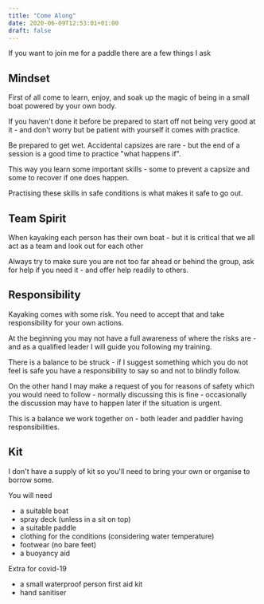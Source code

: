 ```yaml
---
title: "Come Along"
date: 2020-06-09T12:53:01+01:00
draft: false
---
```


If you want to join me for a paddle there are a few things I ask

## Mindset

First of all come to learn, enjoy, and soak up the magic of being in a small boat powered by your own body.

If you haven't done it before be prepared to start off not being very good at it - and don't worry but be patient with yourself it comes with practice.

Be prepared to get wet. Accidental capsizes are rare - but the end of a session is a good time to practice "what happens if".

This way you learn some important skills - some to prevent a capsize and some to recover if one does happen.

Practising these skills in safe conditions is what makes it safe to go out.

## Team Spirit

When kayaking each person has their own boat - but it is critical that we all act as a team and look out for each other

Always try to make sure you are not too far ahead or behind the group, ask for help if you need it - and offer help readily to others.

## Responsibility

Kayaking comes with some risk. You need to accept that and take responsibility for your own actions.

At the beginning you may not have a full awareness of where the risks are - and as a qualified leader I will guide you following my training.

There is a balance to be struck - if I suggest something which you do not feel is safe you have a responsibility to say so and not to blindly follow.

On the other hand I may make a request of you for reasons of safety which you would need to follow - normally discussing this is fine - occasionally the discussion may have to happen later if the situation is urgent.

This is a balance we work together on - both leader and paddler having responsibilities.

## Kit

I don't have a supply of kit so you'll need to bring your own or organise to borrow some.

You will need

- a suitable boat
- spray deck (unless in a sit on top)
- a suitable paddle
- clothing for the conditions (considering water temperature)
- footwear (no bare feet)
- a buoyancy aid

Extra for covid-19

- a small waterproof person first aid kit
- hand sanitiser
